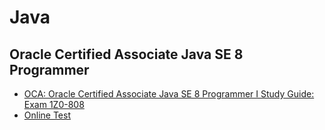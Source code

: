 # Java
## Oracle Certified Associate Java SE 8 Programmer 
- [OCA: Oracle Certified Associate Java SE 8 Programmer I Study Guide: Exam 1Z0-808]( https://bittlife.com/books/Jeanne%20Boyarsky,%20Scott%20Selikoff%20-%20Study%20Guide.pdf)
- [Online Test](https://testbanks.wiley.com/WPDACE/Products)
